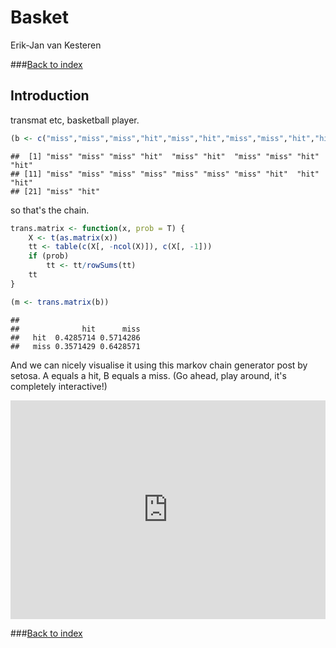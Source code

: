 # Basket
Erik-Jan van Kesteren  



###[Back to index](../index.html)



## Introduction
transmat etc, basketball player.


```r
(b <- c("miss","miss","miss","hit","miss","hit","miss","miss","hit","hit","miss","miss","miss","miss","miss","miss","miss","hit","hit","hit","miss","hit"))
```

```
##  [1] "miss" "miss" "miss" "hit"  "miss" "hit"  "miss" "miss" "hit"  "hit" 
## [11] "miss" "miss" "miss" "miss" "miss" "miss" "miss" "hit"  "hit"  "hit" 
## [21] "miss" "hit"
```
so that's the chain.


```r
trans.matrix <- function(x, prob = T) {
    X <- t(as.matrix(x))
    tt <- table(c(X[, -ncol(X)]), c(X[, -1]))
    if (prob) 
        tt <- tt/rowSums(tt)
    tt
}

(m <- trans.matrix(b))
```

```
##       
##              hit      miss
##   hit  0.4285714 0.5714286
##   miss 0.3571429 0.6428571
```

And we can nicely visualise it using this markov chain generator post by setosa. A equals a hit, B equals a miss. (Go ahead, play around, it's completely interactive!)

<iframe src="http://setosa.io/markov/index.html#%7B%22tm%22%3A%5B%5B0.6428571%2C0.3571429%5D%2C%5B0.5714286%2C0.4285714%5D%5D%7D" width="100%" height="350px" style="border:none"></iframe>


###[Back to index](../index.html)
